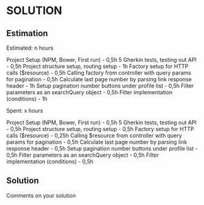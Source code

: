 SOLUTION
========

Estimation
----------
Estimated: n hours

Project Setup (NPM, Bower, First run) - 0,5h
5 Gherkin tests, testing out API - 0,5h
Project structure setup, routing setup - 1h
Factory setup for HTTP calls ($resource) - 0,5h
Calling factory from controller with query params for pagination - 0,5h
Calculate last page number by parsing link response header - 1h
Setup pagination number buttons under profile list - 0,5h
Filter parameters as an searchQuery object - 0,5h
Filter implementation (conditions) - 1h

Spent: x hours

Project Setup (NPM, Bower, First run) - 0,5h
5 Gherkin tests, testing out API - 0,5h
Project structure setup, routing setup - 0,5h
Factory setup for HTTP calls ($resource) - 0,25h
Calling $resource from controller with query params for pagination - 0,5h
Calculate last page number by parsing link response header - 0,5h
Setup pagination number buttons under profile list - 0,5h
Filter parameters as an searchQuery object - 0,5h
Filter implementation (conditions) - 0,5h

Solution
--------
Comments on your solution